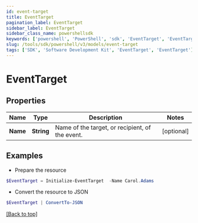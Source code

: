 ```yaml
---
id: event-target
title: EventTarget
pagination_label: EventTarget
sidebar_label: EventTarget
sidebar_class_name: powershellsdk
keywords: ['powershell', 'PowerShell', 'sdk', 'EventTarget', 'EventTarget']
slug: /tools/sdk/powershell/v3/models/event-target
tags: ['SDK', 'Software Development Kit', 'EventTarget', 'EventTarget']
---
```


# EventTarget

## Properties

| Name | Type | Description | Notes |
| --- | --- | --- | --- |
| **Name** | **String** | Name of the target, or recipient, of the event. | [optional] |

## Examples

- Prepare the resource

```powershell
$EventTarget = Initialize-EventTarget  -Name Carol.Adams
```

- Convert the resource to JSON

```powershell
$EventTarget | ConvertTo-JSON
```

[[Back to top]](#)
